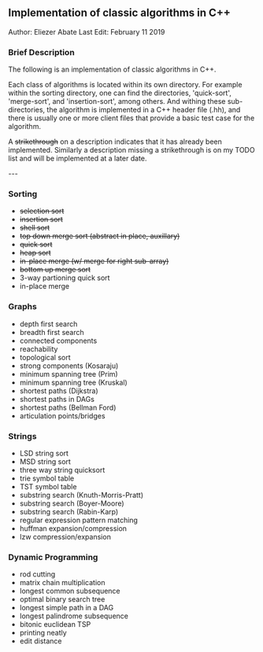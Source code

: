 ## Implementation of classic algorithms in C++

Author: Eliezer Abate
Last Edit: February 11 2019

### Brief Description

The following is an implementation of classic algorithms in C++.

Each class of algorithms is located within its own directory. For example within
the sorting directory, one can find the directories, 'quick-sort', 'merge-sort',
and 'insertion-sort', among others. And withing these sub-directories, the 
algorithm is implemented in a C++ header file (.hh), and there is usually one
or more client files that provide a basic test case for the algorithm.

A ~~strikethrough~~ on a description indicates that it has already been implemented. 
Similarly a description missing a strikethrough is on my TODO list and will be 
implemented at a later date. 

_---_

### Sorting

- ~~selection sort~~
- ~~insertion sort~~
- ~~shell sort~~
- ~~top down merge sort (abstract in place, auxillary)~~
- ~~quick sort~~
- ~~heap sort~~
- ~~in-place merge (w/ merge for right sub-array)~~
- ~~bottom up merge sort~~
- 3-way partioning quick sort
- in-place merge

### Graphs

- depth first search
- breadth first search
- connected components
- reachability
- topological sort
- strong components (Kosaraju)
- minimum spanning tree (Prim)
- minimum spanning tree (Kruskal)
- shortest paths (Dijkstra)
- shortest paths in DAGs
- shortest paths (Bellman Ford)
- articulation points/bridges

### Strings

- LSD string sort
- MSD string sort
- three way string quicksort
- trie symbol table
- TST symbol table
- substring search (Knuth-Morris-Pratt)
- substring search (Boyer-Moore)
- substring search (Rabin-Karp)
- regular expression pattern matching 
- huffman expansion/compression
- lzw compression/expansion

### Dynamic Programming

- rod cutting
- matrix chain multiplication
- longest common subsequence
- optimal binary search tree
- longest simple path in a DAG
- longest palindrome subsequence
- bitonic euclidean TSP
- printing neatly
- edit distance
